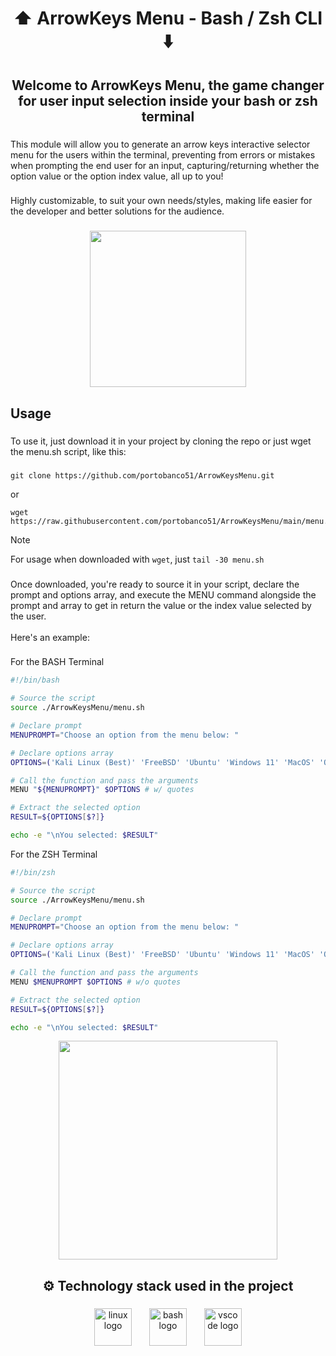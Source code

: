 <h1 align="center">⬆️ ArrowKeys Menu - Bash / Zsh CLI ⬇️</h1>

###

<h2 align="center">Welcome to ArrowKeys Menu, the game changer for user input selection inside your bash or zsh terminal</h2>

###

<p align="left">This module will allow you to generate an arrow keys interactive selector menu for the users within the terminal, preventing from errors or mistakes when prompting the end user for an input, capturing/returning whether the option value or the option index value, all up to you!</p>

###

<p align="left">Highly customizable, to suit your own needs/styles, making life easier for the developer and better solutions for the audience.</p>

###

<div align="center">
  <img height="250" src="https://github.com/portobanco51/ArrowKeysMenu/assets/76289550/38a3366b-6c08-439e-8ee4-7d2146d3788e"  />
</div>

###

<h2 align="left">Usage</h2>

###

<p align="left">To use it, just download it in your project by cloning the repo or just wget the menu.sh script, like this:</p>

###

```console
git clone https://github.com/portobanco51/ArrowKeysMenu.git
```

or

```console
wget https://raw.githubusercontent.com/portobanco51/ArrowKeysMenu/main/menu.sh
```

> [!NOTE]
> For usage when downloaded with `wget`, just `tail -30 menu.sh`

###

<p align="left">Once downloaded, you're ready to source it in your script, declare the prompt and options array, and execute the MENU command alongside the prompt and array to get in return the value or the index value selected by the user.<br><br>Here's an example:</p>

###

For the BASH Terminal
```sh
#!/bin/bash

# Source the script
source ./ArrowKeysMenu/menu.sh

# Declare prompt
MENUPROMPT="Choose an option from the menu below: "

# Declare options array
OPTIONS=('Kali Linux (Best)' 'FreeBSD' 'Ubuntu' 'Windows 11' 'MacOS' 'Other')

# Call the function and pass the arguments
MENU "${MENUPROMPT}" $OPTIONS # w/ quotes

# Extract the selected option
RESULT=${OPTIONS[$?]}

echo -e "\nYou selected: $RESULT"

```

For the ZSH Terminal
```sh
#!/bin/zsh

# Source the script
source ./ArrowKeysMenu/menu.sh

# Declare prompt
MENUPROMPT="Choose an option from the menu below: "

# Declare options array
OPTIONS=('Kali Linux (Best)' 'FreeBSD' 'Ubuntu' 'Windows 11' 'MacOS' 'Other')

# Call the function and pass the arguments
MENU $MENUPROMPT $OPTIONS # w/o quotes

# Extract the selected option
RESULT=${OPTIONS[$?]}

echo -e "\nYou selected: $RESULT"

```

<div align="center">
  <img height="350" src="https://github.com/portobanco51/ArrowKeysMenu/assets/76289550/8193b011-ceb5-43e9-a151-2b886c2eb62c"  />
</div>

###

<h2 align="center">⚙️ Technology stack used in the project</h2>

###

<div align="center">
  <img src="https://skillicons.dev/icons?i=linux" height="60" alt="linux logo"  />
  <img width="20" />
  <img src="https://skillicons.dev/icons?i=bash" height="60" alt="bash logo"  />
  <img width="20" />
  <img src="https://skillicons.dev/icons?i=vscode" height="60" alt="vscode logo"  />
</div>

###
